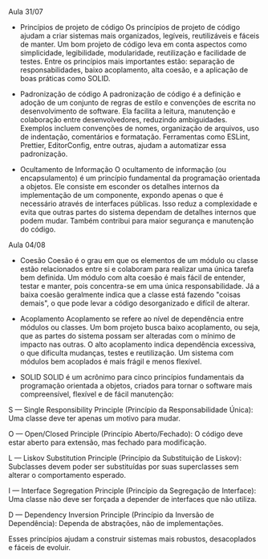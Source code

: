 Aula 31/07

- Princípios de projeto de código
Os princípios de projeto de código ajudam a criar sistemas mais organizados, legíveis, reutilizáveis e fáceis de manter. Um bom projeto de código leva em conta aspectos como
simplicidade, legibilidade, modularidade, reutilização e facilidade de testes. Entre os princípios mais importantes estão: separação de responsabilidades, baixo acoplamento,
alta coesão, e a aplicação de boas práticas como SOLID.

- Padronização de código
A padronização de código é a definição e adoção de um conjunto de regras de estilo e convenções de escrita no desenvolvimento de software. Ela facilita a leitura, manutenção
e colaboração entre desenvolvedores, reduzindo ambiguidades. Exemplos incluem convenções de nomes, organização de arquivos, uso de indentação, comentários e formatação.
Ferramentas como ESLint, Prettier, EditorConfig, entre outras, ajudam a automatizar essa padronização.

- Ocultamento de Informação
O ocultamento de informação (ou encapsulamento) é um princípio fundamental da programação orientada a objetos. Ele consiste em esconder os detalhes internos da implementação de
um componente, expondo apenas o que é necessário através de interfaces públicas. Isso reduz a complexidade e evita que outras partes do sistema dependam de detalhes internos que
podem mudar. Também contribui para maior segurança e manutenção do código.

Aula 04/08

- Coesão
Coesão é o grau em que os elementos de um módulo ou classe estão relacionados entre si e colaboram para realizar uma única tarefa bem definida. Um módulo com alta coesão é mais
fácil de entender, testar e manter, pois concentra-se em uma única responsabilidade. Já a baixa coesão geralmente indica que a classe está fazendo "coisas demais", o que pode levar
a código desorganizado e difícil de alterar.

- Acoplamento
Acoplamento se refere ao nível de dependência entre módulos ou classes. Um bom projeto busca baixo acoplamento, ou seja, que as partes do sistema possam ser alteradas com o mínimo
de impacto nas outras. O alto acoplamento indica dependência excessiva, o que dificulta mudanças, testes e reutilização. Um sistema com módulos bem acoplados é mais frágil e menos flexível.
  
- SOLID
SOLID é um acrônimo para cinco princípios fundamentais da programação orientada a objetos, criados para tornar o software mais compreensível, flexível e de fácil manutenção:

S — Single Responsibility Principle (Princípio da Responsabilidade Única): Uma classe deve ter apenas um motivo para mudar.

O — Open/Closed Principle (Princípio Aberto/Fechado): O código deve estar aberto para extensão, mas fechado para modificação.

L — Liskov Substitution Principle (Princípio da Substituição de Liskov): Subclasses devem poder ser substituídas por suas superclasses sem alterar o comportamento esperado.

I — Interface Segregation Principle (Princípio da Segregação de Interface): Uma classe não deve ser forçada a depender de interfaces que não utiliza.

D — Dependency Inversion Principle (Princípio da Inversão de Dependência): Dependa de abstrações, não de implementações.

Esses princípios ajudam a construir sistemas mais robustos, desacoplados e fáceis de evoluir.

